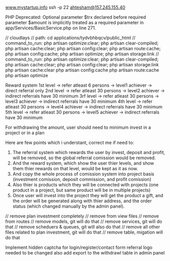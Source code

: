 www.mystartup.info
ssh -p 22 ahtesham@157.245.155.40

PHP Deprecated: Optional parameter $trx declared before required parameter $amount is implicitly treated as a required parameter in app/Services/BasicService.php on line 271.

// cloudlays
// path: cd applications/tydvbhbqcv/public_html
// command_to_run: php artisan optimize:clear; php artisan clear-compiled; php artisan cache:clear; php artisan config:clear; php artisan route:cache; php artisan config:cache; php artisan optimize; php artisan storage:link
// command_to_run: php artisan optimize:clear; php artisan clear-compiled; php artisan cache:clear; php artisan config:clear; php artisan storage:link
php artisan cache:clear
php artisan config:cache
php artisan route:cache
php artisan optimize

Reward system
1st level -> refer atleast 6 persons -> level1 achiever -> direct referral only
2nd level -> refer atleast 30 persons -> level2 achiever -> indirect referrals have 30 minimum
3rf level -> refer atleast 30 persons -> level3 achiever -> indirect referrals have 30 minimum
4th level -> refer atleast 30 persons -> level4 achiever -> indirect referrals have 30 minimum
5th level -> refer atleast 30 persons -> level5 achiever -> indirect referrals have 30 minimum

For withdrawing the amount, user should need to minimum invest in a project or in a plan

Here are few points which i understant, correct me if need to:
1. The referral system which rewards the user by invest, deposit and profit, will be removed, so the global referral comission would be removed.
2. And the reward system, which show the user thier levels, and show them thier rewards on that level, would be kept as it as now.
3. And copy the whole process of comission system into project basis (investment comission, deposit commission, and profit comission)
4. Also thier is products which they will be connected with projects (one product in a project, but same product will be in multiple projects)
5. Once user will invest into the project they will get the product a gift, and the order will be generated along with thier address, and the order status (which changed manually by the admin panel).

// remove plan investment completely
// remove from view files
// remove from routes
// remove models, git will do that
// remove services, git will do that
// remove scheduers & queues, git will also do that
// remove all other files related to plan investment, git will do that
// remove table, migation will do that

Implement hidden captcha for login/register/contact form
referral logo needed to be changed
also add export to the withdrawl table in admin panel
